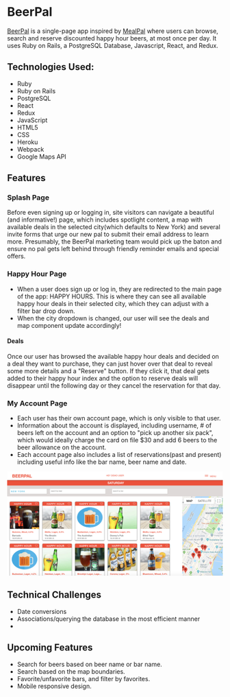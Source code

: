# BeerPal
[BeerPal](https://beer-pal.herokuapp.com/#/) is a single-page app inspired by [MealPal](https://mealpal.com/) where users can browse, search and reserve discounted happy hour beers, at most once per day. It uses Ruby on Rails, a PostgreSQL Database, Javascript, React, and Redux.

 ## Technologies Used:
* Ruby
* Ruby on Rails
* PostgreSQL
* React
* Redux
* JavaScript
* HTML5
* CSS
* Heroku
* Webpack
* Google Maps API

 ## Features


 ### Splash Page
Before even signing up or logging in, site visitors can navigate a beautiful (and informative!) page, which includes spotlight content, a map with available deals in the selected city(which defaults to New York) and several invite forms that urge our new pal to submit their email address to learn more. Presumably, the BeerPal marketing team would pick up the baton and ensure no pal gets left behind through friendly reminder emails and special offers.

 ### Happy Hour Page
* When a user does sign up or log in, they are redirected to the main page of the app: HAPPY HOURS. This is where they can see all available happy hour deals in their selected city, which they can adjust with a filter bar drop down.
* When the city dropdown is changed, our user will see the deals and map component update accordingly!


 #### Deals
Once our user has browsed the available happy hour deals and decided on a deal they want to purchase, they can just hover over that deal to reveal some more details and a "Reserve" button. If they click it, that deal gets added to their happy hour index and the option to reserve deals will disappear until the following day or they cancel the reservation for that day.

 ### My Account Page
* Each user has their own account page, which is only visible to that user.
* Information about the account is displayed, including username, # of beers left on the account and an option to "pick up another six pack", which would ideally charge the card on file $30 and add 6 beers to the beer allowance on the account.
* Each account page also includes a list of reservations(past and present) including useful info like the bar name, beer name and date.

 ![deal-index](https://github.com/swalloga/BeerPal/blob/master/app/assets/images/deal-index.png)


 ## Technical Challenges
* Date conversions
* Associations/querying the database in the most efficient manner
*


 ## Upcoming Features
* Search for beers based on beer name or bar name.
* Search based on the map boundaries.
* Favorite/unfavorite bars, and filter by favorites.
* Mobile responsive design.
